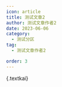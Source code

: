 ```yaml
---
icon: article
title: 测试文章2
author: 测试文章作者2
date: 2023-06-06
category:
  - 测试分区
tag:
  - 测试文章作者2

order: 3
---
```


{.textkai}

<!-- more -->

<eod />

<ArticleAd />